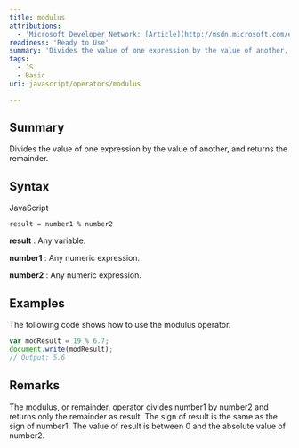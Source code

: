 ```yaml
---
title: modulus
attributions:
  - 'Microsoft Developer Network: [Article](http://msdn.microsoft.com/en-us/library/ie/9f59bza0(v=vs.94).aspx)'
readiness: 'Ready to Use'
summary: 'Divides the value of one expression by the value of another, and returns the remainder.'
tags:
  - JS
  - Basic
uri: javascript/operators/modulus

---
```

## Summary

Divides the value of one expression by the value of another, and returns the remainder.

## Syntax

<span class="language">JavaScript</span>

    result = number1 % number2

**result**
:   Any variable.

**number1**
:   Any numeric expression.

**number2**
:   Any numeric expression.

## Examples

The following code shows how to use the modulus operator.

``` js
var modResult = 19 % 6.7;
document.write(modResult);
// Output: 5.6
```

## Remarks

The modulus, or remainder, operator divides number1 by number2 and returns only the remainder as result. The sign of result is the same as the sign of number1. The value of result is between 0 and the absolute value of number2.

